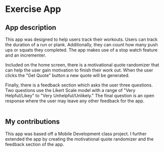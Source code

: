 # Exercise App
## App description
This app was designed to help users track their workouts. Users can track the duration of a run or plank. Additionally, they can count how many push ups or squats they completed. The app makes use of a stop watch feature and an incrementer. 

Included on the home screen, there is a motivational quote randomizer that can help the user gain motivation to finish their work out. When the user clicks the "Get Quote" button a new quote will be generated.

Finally, there is a feedback section which asks the user three questions. Two questions use the Likert Scale model with a range of "Very Helpful/Likey" to "Very Unhelpful/Unlikely." The final question is an open response where the user may leave any other feedback for the app. 
<br>
<br>

## My contributions
This app was based off a Mobile Development class project. I further extended the app by creating the motivational quote randomizer and the feedback section of the app.  